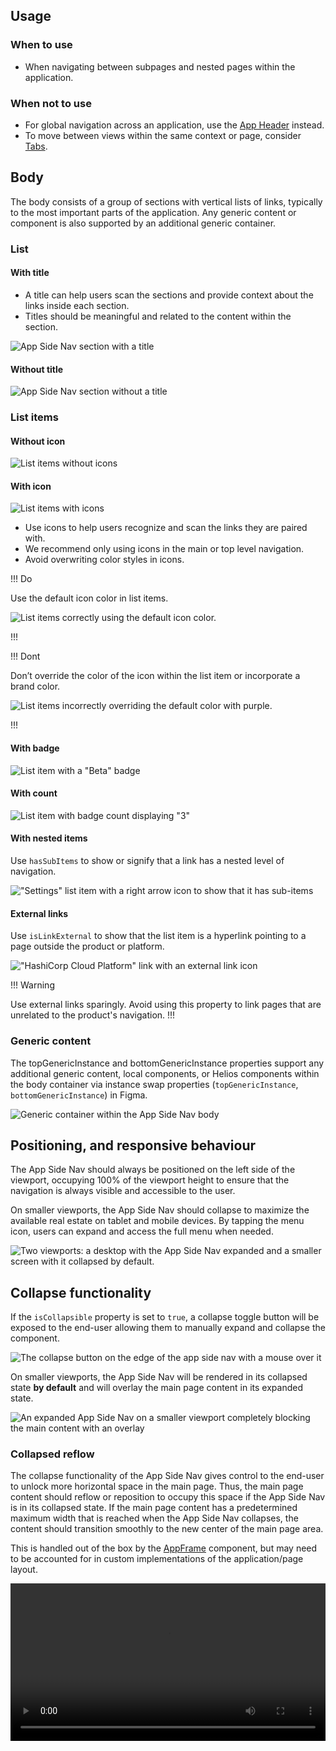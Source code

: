## Usage

### When to use

- When navigating between subpages and nested pages within the application.

### When not to use

- For global navigation across an application, use the [App Header](/components/app-header) instead.
- To move between views within the same context or page, consider [Tabs](/components/tabs).

## Body

The body consists of a group of sections with vertical lists of links, typically to the most important parts of the application. Any generic content or component is also supported by an additional generic container.

### List

#### With title

- A title can help users scan the sections and provide context about the links inside each section.
- Titles should be meaningful and related to the content within the section.

![App Side Nav section with a title](/assets/components/app-side-nav/section-with-title.png)

#### Without title

![App Side Nav section without a title](/assets/components/app-side-nav/section-without-title.png)


### List items

#### Without icon

![List items without icons](/assets/components/app-side-nav/list-item-without-icon.png)

#### With icon

![List items with icons](/assets/components/app-side-nav/list-item-with-icon.png)

- Use icons to help users recognize and scan the links they are paired with.
- We recommend only using icons in the main or top level navigation.
- Avoid overwriting color styles in icons.

!!! Do

Use the default icon color in list items.

![List items correctly using the default icon color.](/assets/components/app-side-nav/list-item-with-icon-do.png)

!!!

!!! Dont

Don’t override the color of the icon within the list item or incorporate a brand color.

![List items incorrectly overriding the default color with purple.](/assets/components/app-side-nav/list-item-with-icon-dont.png)

!!!

#### With badge

![List item with a "Beta" badge](/assets/components/app-side-nav/list-item-with-badge.png)

#### With count

![List item with badge count displaying "3"](/assets/components/app-side-nav/list-item-with-count.png)

#### With nested items

Use `hasSubItems` to show or signify that a link has a nested level of navigation.

!["Settings" list item with a right arrow icon to show that it has sub-items](/assets/components/app-side-nav/list-item-with-nested-items.png)

#### External links

Use `isLinkExternal` to show that the list item is a hyperlink pointing to a page outside the product or platform.

!["HashiCorp Cloud Platform" link with an external link icon](/assets/components/app-side-nav/list-item-with-external-link.png)

!!! Warning

Use external links sparingly. Avoid using this property to link pages that are unrelated to the product's navigation.
!!!

### Generic content

The topGenericInstance and bottomGenericInstance properties support any additional generic content, local components, or Helios components within the body container via instance swap properties (`topGenericInstance`, `bottomGenericInstance`) in Figma.

![Generic container within the App Side Nav body](/assets/components/app-side-nav/custom-content-body.png)

## Positioning, and responsive behaviour

The App Side Nav should always be positioned on the left side of the viewport, occupying 100% of the viewport height to ensure that the navigation is always visible and accessible to the user.

On smaller viewports, the App Side Nav should collapse to maximize the available real estate on tablet and mobile devices. By tapping the menu icon, users can expand and access the full menu when needed.

![Two viewports: a desktop with the App Side Nav expanded and a smaller screen with it collapsed by default.](/assets/components/app-side-nav/app-side-nav-position-and-responsive.png)

## Collapse functionality

If the `isCollapsible` property is set to `true`, a collapse toggle button will be exposed to the end-user allowing them to manually expand and collapse the component.

![The collapse button on the edge of the app side nav with a mouse over it](/assets/components/app-side-nav/app-side-nav-collapse-interaction.png)

On smaller viewports, the App Side Nav will be rendered in its collapsed state **by default** and will overlay the main page content in its expanded state.

![An expanded App Side Nav on a smaller viewport completely blocking the main content with an overlay](/assets/components/app-side-nav/app-side-nav-overlay-small-viewport.png)

### Collapsed reflow

The collapse functionality of the App Side Nav gives control to the end-user to unlock more horizontal space in the main page. Thus, the main page content should reflow or reposition to occupy this space if the App Side Nav is in its collapsed state. If the main page content has a predetermined maximum width that is reached when the App Side Nav collapses, the content should transition smoothly to the new center of the main page area.

This is handled out of the box by the [AppFrame](/layouts/app-frame) component, but may need to be accounted for in custom implementations of the application/page layout.

<video width="100%" controls loop>
  <source
    src="/assets/components/app-side-nav/app-side-nav-expand-collapse.mp4"
    type="video/mp4"
  />
</video>

